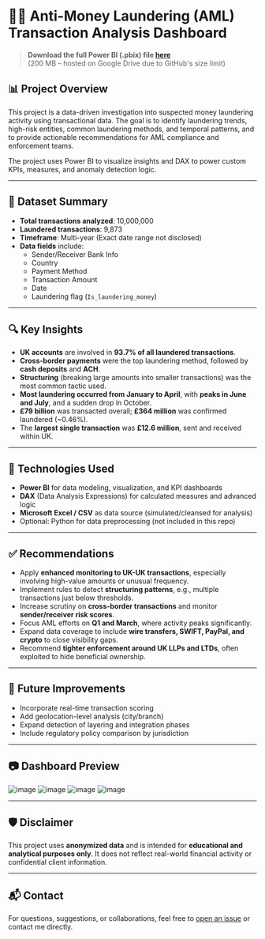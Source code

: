 # 🕵️‍♂️ Anti-Money Laundering (AML) Transaction Analysis Dashboard


> **Download the full Power BI (.pbix) file [here](https://drive.google.com/drive/u/0/home?dmr=1&ec=wgc-drive-%5Bmodule%5D-goto&hl=en)**  
> (200 MB – hosted on Google Drive due to GitHub's size limit)


## 📊 Project Overview

This project is a data-driven investigation into suspected money laundering activity using transactional data. The goal is to identify laundering trends, high-risk entities, common laundering methods, and temporal patterns, and to provide actionable recommendations for AML compliance and enforcement teams.

The project uses Power BI to visualize insights and DAX to power custom KPIs, measures, and anomaly detection logic.

---

## 📁 Dataset Summary

- **Total transactions analyzed**: 10,000,000  
- **Laundered transactions**: 9,873  
- **Timeframe**: Multi-year (Exact date range not disclosed)  
- **Data fields** include:
  - Sender/Receiver Bank Info
  - Country
  - Payment Method
  - Transaction Amount
  - Date
  - Laundering flag (`Is_laundering_money`)

---

## 🔍 Key Insights

- **UK accounts** are involved in **93.7% of all laundered transactions**.
- **Cross-border payments** were the top laundering method, followed by **cash deposits** and **ACH**.
- **Structuring** (breaking large amounts into smaller transactions) was the most common tactic used.
- **Most laundering occurred from January to April**, with **peaks in June and July**, and a sudden drop in October.
- **£79 billion** was transacted overall; **£364 million** was confirmed laundered (~0.46%).
- The **largest single transaction** was **£12.6 million**, sent and received within UK.

---

## 🧠 Technologies Used

- **Power BI** for data modeling, visualization, and KPI dashboards
- **DAX** (Data Analysis Expressions) for calculated measures and advanced logic
- **Microsoft Excel / CSV** as data source (simulated/cleansed for analysis)
- Optional: Python for data preprocessing (not included in this repo)

---

## ✅ Recommendations

- Apply **enhanced monitoring to UK-UK transactions**, especially involving high-value amounts or unusual frequency.
- Implement rules to detect **structuring patterns**, e.g., multiple transactions just below thresholds.
- Increase scrutiny on **cross-border transactions** and monitor **sender/receiver risk scores**.
- Focus AML efforts on **Q1 and March**, where activity peaks significantly.
- Expand data coverage to include **wire transfers, SWIFT, PayPal, and crypto** to close visibility gaps.
- Recommend **tighter enforcement around UK LLPs and LTDs**, often exploited to hide beneficial ownership.

---

## 📌 Future Improvements

- Incorporate real-time transaction scoring
- Add geolocation-level analysis (city/branch)
- Expand detection of layering and integration phases
- Include regulatory policy comparison by jurisdiction

---

## 📷 Dashboard Preview

![image](https://github.com/user-attachments/assets/e52d2c54-fd1c-4b74-8e95-c334aa1a4d64)
![image](https://github.com/user-attachments/assets/116e215b-e40c-4f7c-bb29-7b51df8110bd)
![image](https://github.com/user-attachments/assets/580d6492-1b6b-49d6-bf9e-564a8760ad9f)
![image](https://github.com/user-attachments/assets/5ce502f3-35f6-4c9e-8786-67fe9725fbac)


---

## 🛡️ Disclaimer

This project uses **anonymized data** and is intended for **educational and analytical purposes only**. It does not reflect real-world financial activity or confidential client information.

---

## 📬 Contact

For questions, suggestions, or collaborations, feel free to [open an issue](https://github.com/TheDucky-2) or contact me directly.

